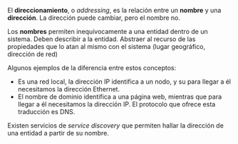 El **direccionamiento**, o _addressing_, es la relación entre un **nombre** y una **dirección**. La dirección puede cambiar, pero el nombre no.

Los **nombres** permiten inequívocamente a una entidad dentro de un sistema. Deben describir a la entidad. Abstraer al recurso de las propiedades que lo atan al mismo con el sistema (lugar geográfico, dirección de red)

Algunos ejemplos de la diferencia entre estos conceptos:

- Es una red local, la dirección IP identifica a un nodo, y su para llegar a él necesitamos la dirección Ethernet.
- El nombre de dominio identifica a una página web, mientras que para llegar a él necesitamos la dirección IP. El protocolo que ofrece esta traducción es DNS.

Existen servicios de _service discovery_ que permiten hallar la dirección de una entidad a partir de su nombre.
